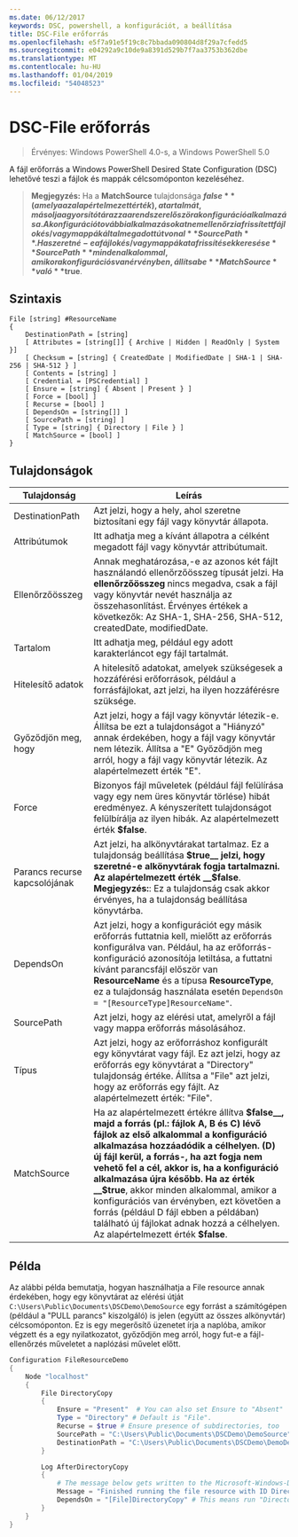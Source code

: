 ```yaml
---
ms.date: 06/12/2017
keywords: DSC, powershell, a konfigurációt, a beállítása
title: DSC-File erőforrás
ms.openlocfilehash: e5f7a91e5f19c8c7bbada090804d8f29a7cfedd5
ms.sourcegitcommit: e04292a9c10de9a8391d529b7f7aa3753b362dbe
ms.translationtype: MT
ms.contentlocale: hu-HU
ms.lasthandoff: 01/04/2019
ms.locfileid: "54048523"
---
```

# <a name="dsc-file-resource"></a>DSC-File erőforrás

> Érvényes: Windows PowerShell 4.0-s, a Windows PowerShell 5.0

A fájl erőforrás a Windows PowerShell Desired State Configuration (DSC) lehetővé teszi a fájlok és mappák célcsomóponton kezeléséhez.

>**Megjegyzés:** Ha a **MatchSource** tulajdonsága **$false** (amely a az alapértelmezett érték), a tartalmát, másolja a gyorsítótárazza a rendszer először a konfiguráció alkalmazása.
>A konfiguráció további alkalmazásokat nem ellenőrzi a frissített fájlok és/vagy mappák által megadott útvonal **SourcePath**. Ha szeretné-e a fájlok és/vagy mappákat a frissítések keresése **SourcePath** minden alkalommal, amikor a konfigurációs van érvényben, állítsa be **MatchSource** való **$true**.

## <a name="syntax"></a>Szintaxis
```
File [string] #ResourceName
{
    DestinationPath = [string]
    [ Attributes = [string[]] { Archive | Hidden | ReadOnly | System }]
    [ Checksum = [string] { CreatedDate | ModifiedDate | SHA-1 | SHA-256 | SHA-512 } ]
    [ Contents = [string] ]
    [ Credential = [PSCredential] ]
    [ Ensure = [string] { Absent | Present } ]
    [ Force = [bool] ]
    [ Recurse = [bool] ]
    [ DependsOn = [string[]] ]
    [ SourcePath = [string] ]
    [ Type = [string] { Directory | File } ]
    [ MatchSource = [bool] ]
}
```

## <a name="properties"></a>Tulajdonságok

|  Tulajdonság  |  Leírás   |
|---|---|
| DestinationPath| Azt jelzi, hogy a hely, ahol szeretne biztosítani egy fájl vagy könyvtár állapota.|
| Attribútumok| Itt adhatja meg a kívánt állapotra a célként megadott fájl vagy könyvtár attribútumait.|
| Ellenőrzőösszeg| Annak meghatározása,-e az azonos két fájlt használandó ellenőrzőösszeg típusát jelzi. Ha __ellenőrzőösszeg__ nincs megadva, csak a fájl vagy könyvtár nevét használja az összehasonlítást. Érvényes értékek a következők: Az SHA-1, SHA-256, SHA-512, createdDate, modifiedDate.|
| Tartalom| Itt adhatja meg, például egy adott karakterláncot egy fájl tartalmát.|
| Hitelesítő adatok| A hitelesítő adatokat, amelyek szükségesek a hozzáférési erőforrások, például a forrásfájlokat, azt jelzi, ha ilyen hozzáférésre szüksége.|
| Győződjön meg, hogy| Azt jelzi, hogy a fájl vagy könyvtár létezik-e. Állítsa be ezt a tulajdonságot a "Hiányzó" annak érdekében, hogy a fájl vagy könyvtár nem létezik. Állítsa a "E" Győződjön meg arról, hogy a fájl vagy könyvtár létezik. Az alapértelmezett érték "E".|
| Force| Bizonyos fájl műveletek (például fájl felülírása vagy egy nem üres könyvtár törlése) hibát eredményez. A kényszerített tulajdonságot felülbírálja az ilyen hibák. Az alapértelmezett érték __$false__.|
| Parancs recurse kapcsolójának| Azt jelzi, ha alkönyvtárakat tartalmaz. Ez a tulajdonság beállítása __$true__ jelzi, hogy szeretné-e alkönyvtárak fogja tartalmazni. Az alapértelmezett érték __$false__. **Megjegyzés:**: Ez a tulajdonság csak akkor érvényes, ha a tulajdonság beállítása könyvtárba.|
| DependsOn | Azt jelzi, hogy a konfigurációt egy másik erőforrás futtatnia kell, mielőtt az erőforrás konfigurálva van. Például, ha az erőforrás-konfiguráció azonosítója letiltása, a futtatni kívánt parancsfájl először van __ResourceName__ és a típusa __ResourceType__, ez a tulajdonság használata esetén `DependsOn = "[ResourceType]ResourceName"`.|
| SourcePath| Azt jelzi, hogy az elérési utat, amelyről a fájl vagy mappa erőforrás másolásához.|
| Típus| Azt jelzi, hogy az erőforráshoz konfigurált egy könyvtárat vagy fájl. Ez azt jelzi, hogy az erőforrás egy könyvtárat a "Directory" tulajdonság értéke. Állítsa a "File" azt jelzi, hogy az erőforrás egy fájlt. Az alapértelmezett érték: "File".|
| MatchSource| Ha az alapértelmezett értékre állítva __$false__, majd a forrás (pl.: fájlok A, B és C) lévő fájlok az első alkalommal a konfiguráció alkalmazása hozzáadódik a célhelyen. (D) új fájl kerül, a forrás-, ha azt fogja nem vehető fel a cél, akkor is, ha a konfiguráció alkalmazása újra később. Ha az érték __$true__, akkor minden alkalommal, amikor a konfigurációs van érvényben, ezt követően a forrás (például D fájl ebben a példában) található új fájlokat adnak hozzá a célhelyen. Az alapértelmezett érték **$false**.|

## <a name="example"></a>Példa

Az alábbi példa bemutatja, hogyan használhatja a File resource annak érdekében, hogy egy könyvtárat az elérési útját `C:\Users\Public\Documents\DSCDemo\DemoSource` egy forrást a számítógépen (például a "PULL parancs" kiszolgáló) is jelen (együtt az összes alkönyvtár) célcsomóponton. Ez is egy megerősítő üzenetet írja a naplóba, amikor végzett és a egy nyilatkozatot, győződjön meg arról, hogy fut-e a fájl-ellenőrzés műveletet a naplózási művelet előtt.

```powershell
Configuration FileResourceDemo
{
    Node "localhost"
    {
        File DirectoryCopy
        {
            Ensure = "Present"  # You can also set Ensure to "Absent"
            Type = "Directory" # Default is "File".
            Recurse = $true # Ensure presence of subdirectories, too
            SourcePath = "C:\Users\Public\Documents\DSCDemo\DemoSource"
            DestinationPath = "C:\Users\Public\Documents\DSCDemo\DemoDestination"
        }

        Log AfterDirectoryCopy
        {
            # The message below gets written to the Microsoft-Windows-Desired State Configuration/Analytic log
            Message = "Finished running the file resource with ID DirectoryCopy"
            DependsOn = "[File]DirectoryCopy" # This means run "DirectoryCopy" first.
        }
    }
}
```